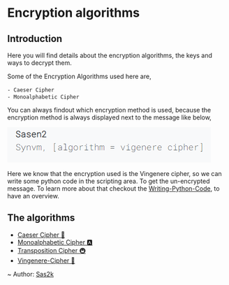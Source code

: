 # Encryption algorithms

## Introduction

Here you will find details about the encryption algorithms, the keys and ways to decrypt them.

Some of the Encryption Algorithms used here are,

    - Caeser Cipher
    - Monoalphabetic Cipher

You can always findout which encryption method is used, because the encryption method is always displayed next to the message like below,

![Example-Message](../images/example-message-1.png)

Here we know that the encryption used is the Vingenere cipher, so we can write some python code in the scripting area. To get the un-encrypted message. To learn more about that checkout the [Writing-Python-Code](../Writing-Python-Code), to have an overview.

## The algorithms

- [Caeser Cipher 🍕](/Algorithms/caeser-cipher)
- [Monoalphabetic Cipher 🅰](/Algorithms/monoalphabetic-cipher)
- [Transposition Cipher 🚇](/Algorithms/transposition-cipher)
- [Vingenere-Cipher 📼](/Algorithms/vingenere-cipher)


~ Author: [Sas2k](https://github.com/Sas2k)